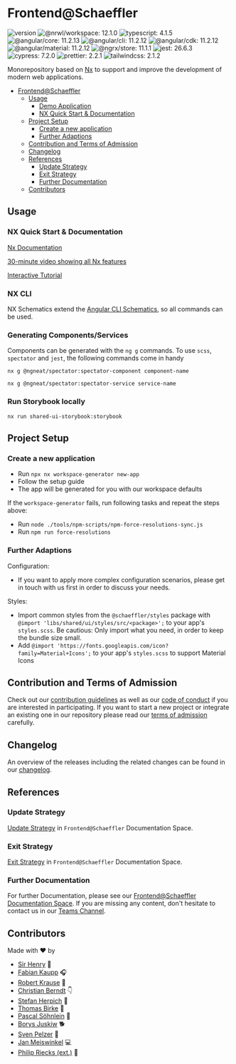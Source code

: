 # Frontend@Schaeffler

![version](https://img.shields.io/badge/version-v1.67.0-green.svg)
![@nrwl/workspace: 12.1.0](https://img.shields.io/badge/%40nrwl%2Fworkspace-12.1.0-brightgreen)
![typescript: 4.1.5](https://img.shields.io/badge/typescript-4.1.5-brightgreen)
![@angular/core: 11.2.13](https://img.shields.io/badge/%40angular%2Fcore-11.2.13-brightgreen)
![@angular/cli: 11.2.12](https://img.shields.io/badge/%40angular%2Fcli-11.2.12-brightgreen)
![@angular/cdk: 11.2.12](https://img.shields.io/badge/%40angular%2Fcdk-11.2.12-brightgreen)
![@angular/material: 11.2.12](https://img.shields.io/badge/%40angular%2Fmaterial-11.2.12-brightgreen)
![@ngrx/store: 11.1.1](https://img.shields.io/badge/%40ngrx%2Fstore-11.1.1-brightgreen)
![jest: 26.6.3](https://img.shields.io/badge/jest-26.6.3-brightgreen)
![cypress: 7.2.0](https://img.shields.io/badge/cypress-7.2.0-brightgreen)
![prettier: 2.2.1](https://img.shields.io/badge/prettier-2.2.1-brightgreen)
![tailwindcss: 2.1.2](https://img.shields.io/badge/tailwindcss-2.1.2-brightgreen)

Monorepository based on [Nx](https://nx.dev) to support and improve the development of modern web applications.

- [Frontend@Schaeffler](#frontendschaeffler)
  - [Usage](#usage)
    - [Demo Application](#demo-application)
    - [NX Quick Start & Documentation](#nx-quick-start--documentation)
  - [Project Setup](#project-setup)
    - [Create a new application](#create-a-new-application)
    - [Further Adaptions](#further-adaptions)
  - [Contribution and Terms of Admission](#contribution-and-terms-of-admission)
  - [Changelog](#changelog)
  - [References](#references)
    - [Update Strategy](#update-strategy)
    - [Exit Strategy](#exit-strategy)
    - [Further Documentation](#further-documentation)
  - [Contributors](#contributors)

## Usage

### NX Quick Start & Documentation

[Nx Documentation](https://nx.dev)

[30-minute video showing all Nx features](https://nx.dev/getting-started/what-is-nx)

[Interactive Tutorial](https://nx.dev/tutorial/01-create-application)

### NX CLI

NX Schematics extend the [Angular CLI Schematics](https://cli.angular.io/), so all commands can be used.

### Generating Components/Services

Components can be generated with the `ng g` commands. To use `scss`, `spectator` and `jest`, the following commands come in handy

```shell
nx g @ngneat/spectator:spectator-component component-name

nx g @ngneat/spectator:spectator-service service-name
```

### Run Storybook locally

`nx run shared-ui-storybook:storybook`

## Project Setup

### Create a new application

- Run `npx nx workspace-generator new-app`
- Follow the setup guide
- The app will be generated for you with our workspace defaults

If the `workspace-generator` fails, run following tasks and repeat the steps above:

- Run `node ./tools/npm-scripts/npm-force-resolutions-sync.js`
- Run `npm run force-resolutions`

### Further Adaptions

Configuration:

- If you want to apply more complex configuration scenarios, please get in touch with us first in order to discuss your needs.

Styles:

- Import common styles from the `@schaeffler/styles` package with `@import 'libs/shared/ui/styles/src/<package>';` to your app's `styles.scss`. Be cautious: Only import what you need, in order to keep the bundle size small.
- Add `@import 'https://fonts.googleapis.com/icon?family=Material+Icons';` to your app's `styles.scss` to support Material Icons

## Contribution and Terms of Admission

Check out our [contribution guidelines](CONTRIBUTING.md) as well as our [code of conduct](CODE_OF_CONDUCT.md) if you are interested in participating.
If you want to start a new project or integrate an existing one in our repository please read our [terms of admission](https://confluence.schaeffler.com/display/FRON/Terms+of+Admission) carefully.

## Changelog

An overview of the releases including the related changes can be found in our [changelog](CHANGELOG.md).

## References

### Update Strategy

[Update Strategy](https://confluence.schaeffler.com/display/FRON/Update+Strategy) in `Frontend@Schaeffler` Documentation Space.

### Exit Strategy

[Exit Strategy](https://confluence.schaeffler.com/display/FRON/Exit+Strategy) in `Frontend@Schaeffler` Documentation Space.

### Further Documentation

For further Documentation, please see our [Frontend@Schaeffler Documentation Space](https://confluence.schaeffler.com/display/FRON).
If you are missing any content, don't hesitate to contact us in our [Teams Channel](https://teams.microsoft.com/l/team/19%3a2967d889ec6546729254b14c7f06c2b8%40thread.skype/conversations?groupId=a8039948-cbd2-4239-ba69-edbeefadeea2&tenantId=67416604-6509-4014-9859-45e709f53d3f).

## Contributors

Made with ❤️ by

- [Sir Henry](https://gitlab.schaeffler.com/A1173595) 🐶
- [Fabian Kaupp](https://gitlab.schaeffler.com/kauppfbi) 🎧
- [Robert Krause](https://gitlab.schaeffler.com/krausrbe) 🎣
- [Christian Berndt](https://gitlab.schaeffler.com/berndcri) 👇
- [Stefan Herpich](https://gitlab.schaeffler.com/herpisef) 🚴
- [Thomas Birke](https://gitlab.schaeffler.com/birketho) 🍼
- [Pascal Söhnlein](https://gitlab.schaeffler.com/soehnpsc) 🚀
- [Borys Juskiw](https://gitlab.schaeffler.com/juskibry) 🐕
- [Sven Pelzer](https://gitlab.schaeffler.com/pelzesen) 🤙
- [Jan Meiswinkel](https://gitlab.schaeffler.com/meiswjn) 💻
- [Philip Riecks (ext.)](https://gitlab.schaeffler.com/rieckpil_ext) 🎩

